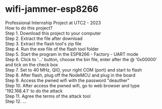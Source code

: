 # wifi-jammer-esp8266
Professional Internship Project at UTC2 - 2023
<br>How to do this project?
<br>Step 1. Download this project to your computer
<br>Step 2. Extract the file after download
<br>Step 3. Extract the flash tool's zip file
<br>Step 4. Run the exe file of the flash tool folder
<br>Step 5. Start the program in the ESP8266 - Factory - UART mode
<br>Step 6. Click to '...' button, choose the bin file, enter after the @ '0x00000' and tick on the check box
<br>Step 7. Set to 40 MHz, QIO, your right COM (port) and start to flash
<br>Step 8. After flash, plug off the NodeMCU and plug in the board
<br>Step 9. Access the pwned wifi with the password "deauther"
<br>Step 10. After access the pwned wifi, go to web browser and type '192.168.4.1' to do the attack
<br>Step 11. Agree the terms of the attack tool
<br>Step 12. ...
<br>
